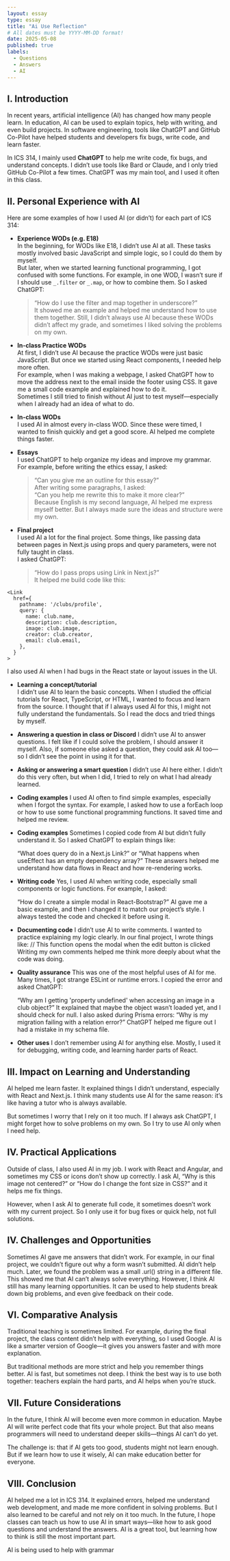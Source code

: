 ```yaml
---
layout: essay
type: essay
title: "Ai Use Reflection"
# All dates must be YYYY-MM-DD format!
date: 2025-05-08
published: true
labels:
  - Questions
  - Answers
  - AI
---
```

## I. Introduction

In recent years, artificial intelligence (AI) has changed how many people learn. In education, AI can be used to explain topics, help with writing, and even build projects. In software engineering, tools like ChatGPT and GitHub Co-Pilot have helped students and developers fix bugs, write code, and learn faster.

In ICS 314, I mainly used **ChatGPT** to help me write code, fix bugs, and understand concepts. I didn’t use tools like Bard or Claude, and I only tried GitHub Co-Pilot a few times. ChatGPT was my main tool, and I used it often in this class.

## II. Personal Experience with AI

Here are some examples of how I used AI (or didn’t) for each part of ICS 314:

- **Experience WODs (e.g. E18)**  
  In the beginning, for WODs like E18, I didn’t use AI at all. These tasks mostly involved basic JavaScript and simple logic, so I could do them by myself.  
  But later, when we started learning functional programming, I got confused with some functions. For example, in one WOD, I wasn’t sure if I should use `_.filter` or `_.map`, or how to combine them. So I asked ChatGPT:  
  > “How do I use the filter and map together in underscore?”  
  It showed me an example and helped me understand how to use them together. Still, I didn’t always use AI because these WODs didn’t affect my grade, and sometimes I liked solving the problems on my own.

- **In-class Practice WODs**  
  At first, I didn’t use AI because the practice WODs were just basic JavaScript. But once we started using React components, I needed help more often.  
  For example, when I was making a webpage, I asked ChatGPT how to move the address next to the email inside the footer using CSS. It gave me a small code example and explained how to do it.  
  Sometimes I still tried to finish without AI just to test myself—especially when I already had an idea of what to do.

- **In-class WODs**  
  I used AI in almost every in-class WOD. Since these were timed, I wanted to finish quickly and get a good score. AI helped me complete things faster.

- **Essays**  
  I used ChatGPT to help organize my ideas and improve my grammar.  
  For example, before writing the ethics essay, I asked:  
  > “Can you give me an outline for this essay?”  
  After writing some paragraphs, I asked:  
  > “Can you help me rewrite this to make it more clear?”  
  Because English is my second language, AI helped me express myself better. But I always made sure the ideas and structure were my own.

- **Final project**  
   I used AI a lot for the final project. Some things, like passing data between pages in Next.js using props and query parameters, were not fully taught in class.  
  I asked ChatGPT:  
  > “How do I pass props using Link in Next.js?”  
  It helped me build code like this:

```
<Link
  href={
    pathname: '/clubs/profile',
    query: {
      name: club.name,
      description: club.description,
      image: club.image,
      creator: club.creator,
      email: club.email,
    },
  }
>
```
  I also used AI when I had bugs in the React state or layout issues in the UI.
- **Learning a concept/tutorial**  
  I didn’t use AI to learn the basic concepts. When I studied the official tutorials for React, TypeScript, or HTML, I wanted to focus and learn from the source.
  I thought that if I always used AI for this, I might not fully understand the fundamentals. So I read the docs and tried things by myself.
  
- **Answering a question in class or Discord**
  I didn’t use AI to answer questions. I felt like if I could solve the problem, I should answer it myself. Also, if someone else asked a question, they could ask AI too—so I didn’t see the        point in using it for that.
  
- **Asking or answering a smart question**
  I didn’t use AI here either. I didn’t do this very often, but when I did, I tried to rely on what I had already learned.

- **Coding examples**
  I used AI often to find simple examples, especially when I forgot the syntax.
  For example, I asked how to use a forEach loop or how to use some functional programming functions. It saved time and helped me review.
  
- **Coding examples**
  Sometimes I copied code from AI but didn’t fully understand it. So I asked ChatGPT to explain things like:

    “What does query do in a Next.js Link?”
    or
    “What happens when useEffect has an empty dependency array?”
    These answers helped me understand how data flows in React and how re-rendering works.
  
- **Writing code**
  Yes, I used AI when writing code, especially small components or logic functions.
  For example, I asked:

    “How do I create a simple modal in React-Bootstrap?”
    AI gave me a basic example, and then I changed it to match our project’s style. I always tested the code and checked it before using it.

- **Documenting code**
  I didn’t use AI to write comments. I wanted to practice explaining my logic clearly.
  In our final project, I wrote things like:
  // This function opens the modal when the edit button is clicked
  Writing my own comments helped me think more deeply about what the code was doing.

- **Quality assurance**
  This was one of the most helpful uses of AI for me. Many times, I got strange ESLint or runtime errors. I copied the error and asked ChatGPT:

    “Why am I getting 'property undefined' when accessing an image in a club object?”
    It explained that maybe the object wasn’t loaded yet, and I should check for null.
    I also asked during Prisma errors:
    “Why is my migration failing with a relation error?”
    ChatGPT helped me figure out I had a mistake in my schema file.

- **Other uses**
  I don’t remember using AI for anything else. Mostly, I used it for debugging, writing code, and learning harder parts of React.
## III. Impact on Learning and Understanding

AI helped me learn faster. It explained things I didn’t understand, especially with React and Next.js. I think many students use AI for the same reason: it’s like having a tutor who is always available.

But sometimes I worry that I rely on it too much. If I always ask ChatGPT, I might forget how to solve problems on my own. So I try to use AI only when I need help.


## IV. Practical Applications

Outside of class, I also used AI in my job. I work with React and Angular, and sometimes my CSS or icons don’t show up correctly. I ask AI, “Why is this image not centered?” or “How do I change the font size in CSS?” and it helps me fix things.

However, when I ask AI to generate full code, it sometimes doesn’t work with my current project. So I only use it for bug fixes or quick help, not full solutions.

## IV. Challenges and Opportunities
Sometimes AI gave me answers that didn’t work. For example, in our final project, we couldn’t figure out why a form wasn’t submitted. AI didn’t help much. Later, we found the problem was a small .url() string in a different file. This showed me that AI can’t always solve everything. However, I think AI still has many learning opportunities. It can be used to help students break down big problems, and even give feedback on their code.

## VI. Comparative Analysis
Traditional teaching is sometimes limited. For example, during the final project, the class content didn’t help with everything, so I used Google. AI is like a smarter version of Google—it gives you answers faster and with more explanation.

But traditional methods are more strict and help you remember things better. AI is fast, but sometimes not deep. I think the best way is to use both together: teachers explain the hard parts, and AI helps when you’re stuck.

## VII. Future Considerations

In the future, I think AI will become even more common in education. Maybe AI will write perfect code that fits your whole project. But that also means programmers will need to understand deeper skills—things AI can’t do yet.

The challenge is: that if AI gets too good, students might not learn enough. But if we learn how to use it wisely, AI can make education better for everyone.


## VIII. Conclusion

AI helped me a lot in ICS 314. It explained errors, helped me understand web development, and made me more confident in solving problems. But I also learned to be careful and not rely on it too much. In the future, I hope classes can teach us how to use AI in smart ways—like how to ask good questions and understand the answers. AI is a great tool, but learning how to think is still the most important part.



AI is being used to help with grammar


